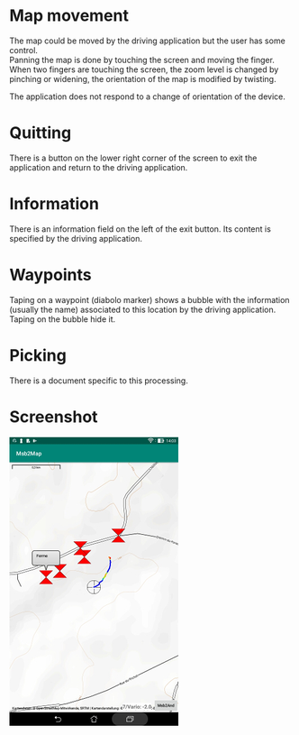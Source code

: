 # Map movement

The map could be moved by the driving application but the user
has some control.  
Panning the map is done by touching the screen and moving the finger.
When two fingers are touching the screen, the zoom level is
changed by pinching or widening, the orientation of the map is
modified by twisting.

The application does not respond to a change of orientation of the device.

# Quitting
There is a button on the lower right corner of the screen to exit
the application and return to the driving application.

# Information
There is an information field on the left of the exit button. Its
content is specified by the driving application.

# Waypoints
Taping on a waypoint (diabolo marker) shows a bubble with the
information (usually the name) associated to this location by the
driving application. Taping on the bubble hide it.

# Picking
There is a document specific to this processing.

# Screenshot
![Msb2Map.jpg](Gallery/Msb2Map.jpg)
